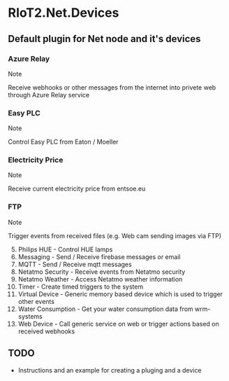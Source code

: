 # RIoT2.Net.Devices

## Default plugin for Net node and it's devices

### Azure Relay
> [!NOTE]
> Receive webhooks or other messages from the internet into privete web through Azure Relay service

### Easy PLC
> [!NOTE]
> Control Easy PLC from Eaton / Moeller

### Electricity Price
> [!NOTE]
> Receive current electricity price from entsoe.eu


### FTP
> [!NOTE]
> Trigger events from received files (e.g. Web cam sending images via FTP)

5. Philips HUE - Control HUE lamps
6. Messaging - Send / Receive firebase messages or email
7. MQTT - Send / Receive mqtt messages
8. Netatmo Security - Receive events from Netatmo security
9. Netatmo Weather - Access Netatmo weather information
10. Timer - Create timed triggers to the system
11. Virtual Device - Generic memory based device which is used to trigger other events
12. Water Consumption - Get your water consumption data from wrm-systems
13. Web Device - Call generic service on web or trigger actions based on received webhooks

## TODO
- Instructions and an example for creating a pluging and a device 
